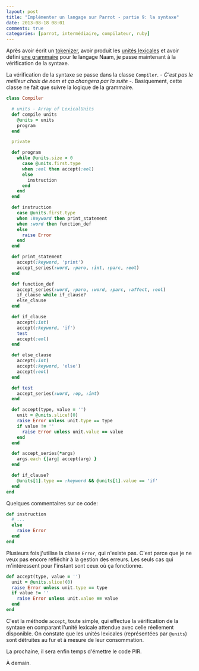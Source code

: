 ```yaml
---
layout: post
title: "Implémenter un langage sur Parrot - partie 9: la syntaxe"
date: 2013-08-18 08:01
comments: true
categories: [parrot, intermédiaire, compilateur, ruby]
---
```


Après avoir écrit un 
[tokenizer](http://lkdjiin.github.io/blog/2013/08/12/parrot-6-ecrire-le-tokenizer/),
avoir produit les [unités lexicales](http://lkdjiin.github.io/blog/2013/08/13/implementer-un-langage-sur-parrot-partie-7-le-lexer/)
et avoir défini
[une grammaire](http://lkdjiin.github.io/blog/2013/08/17/implementer-un-langage-sur-parrot-partie-8-la-grammaire/)
pour le langage Naam, je passe maintenant à la vérification de la syntaxe.

<!-- more -->

La vérification de la syntaxe se passe dans la classe `Compiler`. *- C'est pas
le meilleur choix de nom et ça changera par la suite -*. Basiquement, cette
classe ne fait que suivre la logique de la grammaire.

``` ruby lib/naam/compiler.rb
class Compiler

  # units - Array of LexicalUnits
  def compile units
    @units = units
    program
  end

  private

  def program
    while @units.size > 0
      case @units.first.type
      when :eol then accept(:eol)
      else
        instruction
      end
    end
  end

  def instruction
    case @units.first.type
    when :keyword then print_statement
    when :word then function_def
    else
      raise Error
    end
  end

  def print_statement
    accept(:keyword, 'print')
    accept_series(:word, :paro, :int, :parc, :eol)
  end

  def function_def
    accept_series(:word, :paro, :word, :parc, :affect, :eol)
    if_clause while if_clause?
    else_clause
  end

  def if_clause
    accept(:int)
    accept(:keyword, 'if')
    test
    accept(:eol)
  end

  def else_clause
    accept(:int)
    accept(:keyword, 'else')
    accept(:eol)
  end

  def test
    accept_series(:word, :op, :int)
  end

  def accept(type, value = '')
    unit = @units.slice!(0)
    raise Error unless unit.type == type
    if value != ''
      raise Error unless unit.value == value
    end
  end

  def accept_series(*args)
    args.each {|arg| accept(arg) }
  end

  def if_clause?
    @units[1].type == :keyword && @units[1].value == 'if'
  end
end
```

Quelques commentaires sur ce code:

``` ruby
def instruction
  # ...
  else
    raise Error
  end
end
```

Plusieurs fois j'utilise la classe `Error`, qui n'existe pas. C'est parce que
je ne veux pas encore réfléchir à la gestion des erreurs. Les seuls cas qui
m'intéressent pour l'instant sont ceux où ça fonctionne.

``` ruby
def accept(type, value = '')
  unit = @units.slice!(0)
  raise Error unless unit.type == type
  if value != ''
    raise Error unless unit.value == value
  end
end
```

C'est la méthode `accept`, toute simple, qui effectue la vérification
de la syntaxe en comparant l'unité lexicale attendue avec celle réellement
disponible. On constate que les unités lexicales (représentées par `@units`)
sont détruites au fur et à mesure de leur consommation.

La prochaine, il sera enfin temps d'émettre le code PIR.

À demain.

